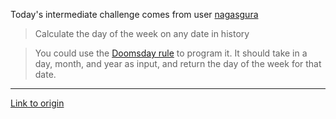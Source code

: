 Today's intermediate challenge comes from user [nagasgura](http://www.reddit.com/r/dailyprogrammer_ideas/comments/xx3cq/intermediate_calculate_the_day_of_the_week_on_any/)

>Calculate the day of the week on any date in history

>You could use the [Doomsday rule](http://en.wikipedia.org/wiki/Doomsday_rule) to program it. It should take in a day, month, and year as input, and return the day of the week for that date.

---

[Link to origin](https://www.reddit.com/r/dailyprogrammer/xx97s)